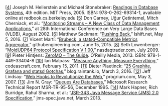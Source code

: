 [[4](ch11.html#Hellerstein2005tj-marker)] Joseph M. Hellerstein and Michael Stonebraker:
[Readings in Database Systems](http://redbook.cs.berkeley.edu/), 4th edition.
MIT Press, 2005. ISBN: 978-0-262-69314-1, available online at redbook.cs.berkeley.edu [[5](ch11.html#Carney2002um-marker)] Don Carney, Uğur Çetintemel, Mitch Cherniack, et al.:
“[Monitoring Streams – A New Class of Data
Management Applications](http://www.vldb.org/conf/2002/S07P02.pdf),” at 28th International Conference on Very Large Data Bases
(VLDB), August 2002. [[6](ch11.html#Sackman2016ws-marker)] Matthew Sackman:
“[Pushing Back](http://www.lshift.net/blog/2016/05/05/pushing-back/),”
lshift.net, May 5, 2016. [[7](ch11.html#Marti2015ww-marker)] Vicent Martí:
“[Brubeck, a statsd-Compatible Metrics
Aggregator](http://githubengineering.com/brubeck/),” githubengineering.com, June 15, 2015. [[8](ch11.html#Lowenberger2009ac-marker)] Seth Lowenberger:
“[MoldUDP64
Protocol Specification V 1.00](http://www.nasdaqtrader.com/content/technicalsupport/specifications/dataproducts/moldudp64.pdf),” nasdaqtrader.com, July 2009. [[9](ch11.html#Hintjens2013wf-marker)] Pieter Hintjens:
[ZeroMQ – The Guide](http://zguide.zeromq.org/page:all). O’Reilly Media, 2013.
ISBN: 978-1-449-33404-8 [[10](ch11.html#Malpass2011wb-marker)] Ian Malpass:
“[Measure
Anything, Measure Everything](https://codeascraft.com/2011/02/15/measure-anything-measure-everything/),” codeascraft.com, February 15, 2011. [[11](ch11.html#Plaetinck2016ta-marker)] Dieter Plaetinck:
“[25 Graphite, Grafana
and statsd Gotchas](https://blog.raintank.io/25-graphite-grafana-and-statsd-gotchas/),” blog.raintank.io, March 3, 2016. [[12](ch11.html#Lindsay2007tl-marker)] Jeff Lindsay:
“[Web Hooks to
Revolutionize the Web](http://progrium.com/blog/2007/05/03/web-hooks-to-revolutionize-the-web/),” progrium.com, May 3, 2007. [[13](ch11.html#Gray1995tn-marker)] Jim N. Gray:
“[Queues Are Databases](http://research.microsoft.com/pubs/69641/tr-95-56.pdf),”
Microsoft Research Technical Report MSR-TR-95-56, December 1995. [[14](ch11.html#Hapner2013uk-marker)] Mark Hapner, Rich Burridge, Rahul Sharma, et al.:
“[JSR-343 Java Message Service (JMS) 2.0
Specification](https://jcp.org/en/jsr/detail?id=343),” jms-spec.java.net, March 2013.